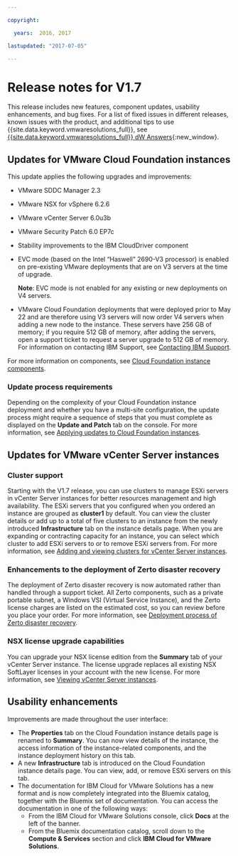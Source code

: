 ```yaml
---

copyright:

  years:  2016, 2017

lastupdated: "2017-07-05"

---
```


# Release notes for V1.7

This release includes new features, component updates, usability enhancements, and bug fixes. For a list of fixed issues in different releases, known issues with the product, and additional tips to use {{site.data.keyword.vmwaresolutions_full}}, see [{{site.data.keyword.vmwaresolutions_full}} dW Answers](https://developer.ibm.com/answers/topics/cloudvmw/){:new_window}.

## Updates for VMware Cloud Foundation instances

This update applies the following upgrades and improvements:
* VMware SDDC Manager 2.3
* VMware NSX for vSphere 6.2.6
* VMware vCenter Server 6.0u3b
* VMware Security Patch 6.0 EP7c
* Stability improvements to the IBM CloudDriver component
* EVC mode (based on the Intel “Haswell” 2690-V3 processor) is enabled on pre-existing VMware deployments that are on V3 servers at the time of upgrade.

  **Note**: EVC mode is not enabled for any existing or new deployments on V4 servers.

* VMware Cloud Foundation deployments that were deployed prior to May 22 and are therefore using V3 servers will now order V4 servers when adding a new node to the instance. These servers have 256 GB of memory; if you require 512 GB of memory, after adding the servers, open a support ticket to request a server upgrade to 512 GB of memory. For information on contacting IBM Support, see [Contacting IBM Support](trbl_support.html).

For more information on components, see [Cloud Foundation instance components](../sddc/sd_cloudfoundationoverview.html#cloud-foundation-instance-components).

### Update process requirements

Depending on the complexity of your Cloud Foundation instance deployment and whether you have a multi-site configuration, the update process might require a sequence of steps that you must complete as displayed on the **Update and Patch** tab on the console. For more information, see [Applying updates to Cloud Foundation instances](../sddc/sd_applyingupdates.html#applying-updates-to-cloud-foundation-instances).

## Updates for VMware vCenter Server instances

### Cluster support

Starting with the V1.7 release, you can use clusters to manage ESXi servers in vCenter Server instances for better resources management and high availability. The ESXi servers that you configured when you ordered an instance are grouped as **cluster1** by default. You can view the cluster details or add up to a total of five clusters to an instance from the newly introduced **Infrastructure** tab on the instance details page. When you are expanding or contracting capacity for an instance, you can select which cluster to add ESXi servers to or to remove ESXi servers from. For more information, see [Adding and viewing clusters for vCenter Server instances](../vcenter/vc_addingviewingclusters.html).

### Enhancements to the deployment of Zerto disaster recovery

The deployment of Zerto disaster recovery is now automated rather than handled through a support ticket. All Zerto components, such as a private portable subnet, a Windows VSI (Virtual Service Instance), and the Zerto license charges are listed on the estimated cost, so you can review before you place your order. For more information, see [Deployment process of Zerto disaster recovery](../services/addingzertodr.html).

### NSX license upgrade capabilities

You can upgrade your NSX license edition from the **Summary** tab of your vCenter Server instance. The license upgrade replaces all existing NSX SoftLayer licenses in your account with the new license. For more information, see [Viewing vCenter Server instances](../vcenter/vc_viewinginstances.html).

## Usability enhancements

Improvements are made throughout the user interface:
* The **Properties** tab on the Cloud Foundation instance details page is renamed to **Summary**. You can now view details of the instance, the access information of the instance-related components, and the instance deployment history on this tab.
* A new **Infrastructure** tab is introduced on the Cloud Foundation instance details page. You can view, add, or remove ESXi servers on this tab.
* The documentation for IBM Cloud for VMware Solutions has a new format and is now completely integrated into the Bluemix catalog, together with the Bluemix set of documentation. You can access the documentation in one of the following ways:
  * From the IBM Cloud for VMware Solutions console, click **Docs** at the left of the banner.
  * From the Bluemix documentation catalog, scroll down to the **Compute & Services** section and click **IBM Cloud for VMware Solutions**.

